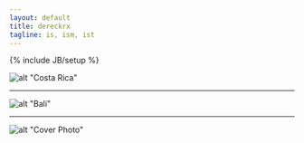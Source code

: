 ```yaml
---
layout: default
title: dereckrx
tagline: is, ism, ist
---
```

{% include JB/setup %}

![alt "Costa Rica"][costa_rica]

---

![alt "Bali"][bali]

---

![alt "Cover Photo"][cover_photo]

[costa_rica]: https://fbcdn-sphotos-g-a.akamaihd.net/hphotos-ak-frc3/996523_855163443964_1450477945_n.jpg
[bali]: https://fbcdn-sphotos-a-a.akamaihd.net/hphotos-ak-ash4/1002752_855164696454_1538242372_n.jpg
[cover_photo]: https://sphotos-b.xx.fbcdn.net/hphotos-prn1/486527_814966249464_176791897_n.jpg
